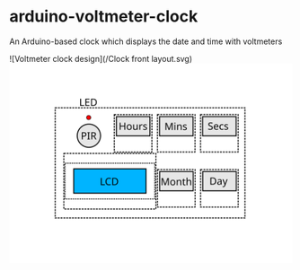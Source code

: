 # arduino-voltmeter-clock
An Arduino-based clock which displays the date and time with voltmeters

![Voltmeter clock design](/Clock front layout.svg)
<img src="/Clock front layout.svg">
